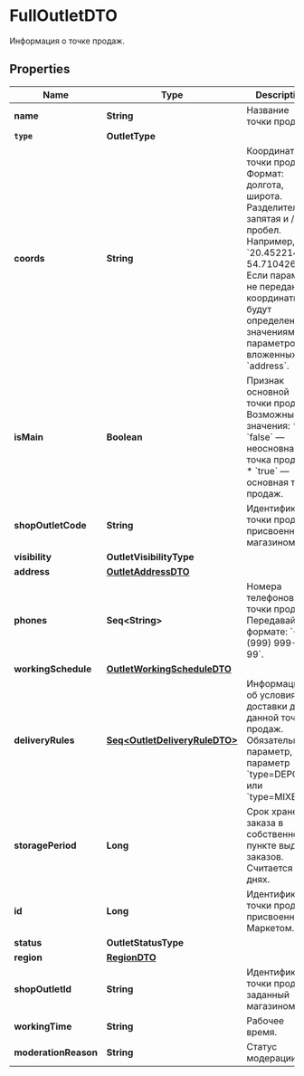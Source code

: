 

# FullOutletDTO

Информация о точке продаж.

## Properties

Name | Type | Description | Notes
------------ | ------------- | ------------- | -------------
**name** | **String** | Название точки продаж.  | 
**`type`** | **OutletType** |  | 
**coords** | **String** | Координаты точки продаж.  Формат: долгота, широта. Разделители: запятая и / или пробел. Например, &#x60;20.4522144, 54.7104264&#x60;.  Если параметр не передан, координаты будут определены по значениям параметров, вложенных в &#x60;address&#x60;.  |  [optional]
**isMain** | **Boolean** | Признак основной точки продаж.  Возможные значения:  * &#x60;false&#x60; — неосновная точка продаж. * &#x60;true&#x60; — основная точка продаж.  |  [optional]
**shopOutletCode** | **String** | Идентификатор точки продаж, присвоенный магазином. |  [optional]
**visibility** | **OutletVisibilityType** |  |  [optional]
**address** | [**OutletAddressDTO**](OutletAddressDTO.md) |  | 
**phones** | **Seq&lt;String&gt;** | Номера телефонов точки продаж. Передавайте в формате: &#x60;+7 (999) 999-99-99&#x60;.  | 
**workingSchedule** | [**OutletWorkingScheduleDTO**](OutletWorkingScheduleDTO.md) |  | 
**deliveryRules** | [**Seq&lt;OutletDeliveryRuleDTO&gt;**](OutletDeliveryRuleDTO.md) | Информация об условиях доставки для данной точки продаж.  Обязательный параметр, если параметр &#x60;type&#x3D;DEPOT&#x60; или &#x60;type&#x3D;MIXED&#x60;.  |  [optional]
**storagePeriod** | **Long** | Срок хранения заказа в собственном пункте выдачи заказов. Считается в днях. |  [optional]
**id** | **Long** | Идентификатор точки продаж, присвоенный Маркетом. |  [optional]
**status** | **OutletStatusType** |  |  [optional]
**region** | [**RegionDTO**](RegionDTO.md) |  |  [optional]
**shopOutletId** | **String** | Идентификатор точки продаж, заданный магазином. |  [optional]
**workingTime** | **String** | Рабочее время. |  [optional]
**moderationReason** | **String** | Статус модерации. |  [optional]



